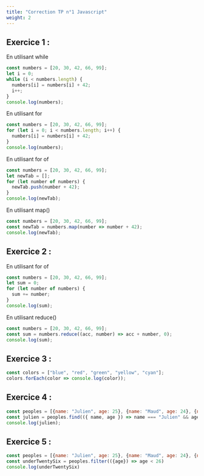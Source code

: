 ```yaml
---
title: "Correction TP n°1 Javascript"
weight: 2
---
```


## Exercice 1 :

En utilisant while
```javascript
const numbers = [20, 30, 42, 66, 99];
let i = 0;
while (i < numbers.length) {
  numbers[i] = numbers[i] + 42;
  i++;
}
console.log(numbers);
```

En utilisant for
```javascript
const numbers = [20, 30, 42, 66, 99];
for (let i = 0; i < numbers.length; i++) {
  numbers[i] = numbers[i] + 42;
}
console.log(numbers);
```

En utilisant for of
```javascript
const numbers = [20, 30, 42, 66, 99];
let newTab = [];
for (let number of numbers) {
  newTab.push(number + 42);
}
console.log(newTab);
```

En utilisant map()
```javascript
const numbers = [20, 30, 42, 66, 99];
const newTab = numbers.map(number => number + 42);
console.log(newTab);
```

## Exercice 2 : 

En utilisant for of
```javascript
const numbers = [20, 30, 42, 66, 99];
let sum = 0;
for (let number of numbers) {
  sum += number;
}
console.log(sum);
```

En utilisant reduce()
```javascript
const numbers = [20, 30, 42, 66, 99];
const sum = numbers.reduce((acc, number) => acc + number, 0);
console.log(sum);
```

## Exercice 3 : 

```javascript
const colors = ["blue", "red", "green", "yellow", "cyan"];
colors.forEach(color => console.log(color));
```

## Exercice 4 : 

```javascript
const peoples = [{name: "Julien", age: 25}, {name: "Maud", age: 24}, {name: "Bastien", age: 22}, {name: "Raphaël", age: 28}, {name: "Alexandre", age: 42}, {name: "Julien", age: 55}]
const julien = peoples.find(({ name, age }) => name === "Julien" && age === 25);
console.log(julien);
```

## Exercice 5 : 

```javascript
const peoples = [{name: "Julien", age: 25}, {name: "Maud", age: 24}, {name: "Bastien", age: 22}, {name: "Raphaël", age: 28}, {name: "Alexandre", age: 42}, {name: "Julien", age: 55}]
const underTwentySix = peoples.filter(({age}) => age < 26)
console.log(underTwentySix)
```
